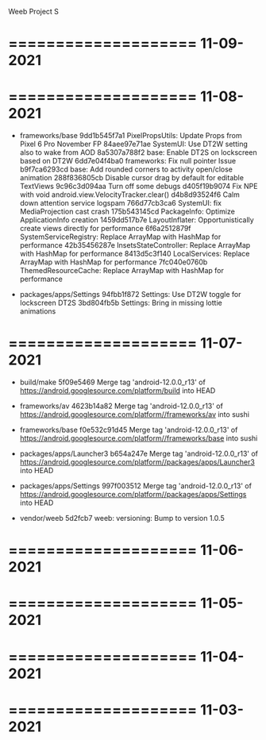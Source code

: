 
Weeb Project S


====================
     11-09-2021
====================


====================
     11-08-2021
====================


   * frameworks/base
9dd1b545f7a1 PixelPropsUtils: Update Props from Pixel 6 Pro November FP
84aee97e71ae SystemUI: Use DT2W setting also to wake from AOD
8a5307a788f2 base: Enable DT2S on lockscreen based on DT2W
6dd7e04f4ba0 frameworks: Fix null pointer Issue
b9f7ca6293cd base: Add rounded corners to activity open/close animation
288f836805cb Disable cursor drag by default for editable TextViews
9c96c3d094aa Turn off some debugs
d405f19b9074 Fix NPE with void android.view.VelocityTracker.clear()
d4b8d93524f6 Calm down attention service logspam
766d77cb3ca6 SystemUI: fix MediaProjection cast crash
175b543145cd PackageInfo: Optimize ApplicationInfo creation
1459dd517b7e LayoutInflater: Opportunistically create views directly for performance
6f6a2512879f SystemServiceRegistry: Replace ArrayMap with HashMap for performance
42b35456287e InsetsStateController: Replace ArrayMap with HashMap for performance
8413d5c3f140 LocalServices: Replace ArrayMap with HashMap for performance
7fc040e0760b ThemedResourceCache: Replace ArrayMap with HashMap for performance

   * packages/apps/Settings
94fbb1f872 Settings: Use DT2W toggle for lockscreen DT2S
3bd804fb5b Settings: Bring in missing lottie animations

====================
     11-07-2021
====================


   * build/make
5f09e5469 Merge tag 'android-12.0.0_r13' of https://android.googlesource.com/platform/build into HEAD

   * frameworks/av
4623b14a82 Merge tag 'android-12.0.0_r13' of https://android.googlesource.com/platform//frameworks/av into sushi

   * frameworks/base
f0e532c91d45 Merge tag 'android-12.0.0_r13' of https://android.googlesource.com/platform//frameworks/base into sushi

   * packages/apps/Launcher3
b654a247e Merge tag 'android-12.0.0_r13' of https://android.googlesource.com/platform//packages/apps/Launcher3 into HEAD

   * packages/apps/Settings
997f003512 Merge tag 'android-12.0.0_r13' of https://android.googlesource.com/platform//packages/apps/Settings into HEAD

   * vendor/weeb
5d2fcb7  weeb: versioning: Bump to version 1.0.5

====================
     11-06-2021
====================


====================
     11-05-2021
====================


====================
     11-04-2021
====================


====================
     11-03-2021
====================


